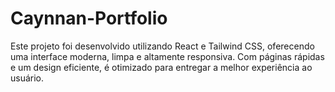 # Caynnan-Portfolio
Este projeto foi desenvolvido utilizando React e Tailwind CSS, oferecendo uma interface moderna, limpa e altamente responsiva. Com páginas rápidas e um design eficiente, é otimizado para entregar a melhor experiência ao usuário.
